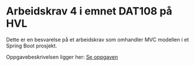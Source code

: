 # Arbeidskrav 4 i emnet DAT108 på HVL

Dette er en besvarelse på et arbeidskrav som omhandler MVC modellen i et Spring Boot prosjekt. 

Oppgavebeskrivelsen ligger her: [Se oppgaven](./Oppgavebeskrivelse.pdf)
